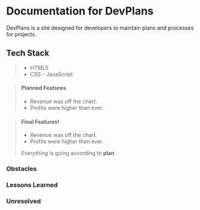 # Documentation for DevPlans

DevPlans is a site designed for developers to maintain plans and processes for projects.

## Tech Stack
   > - HTML5
   > - CSS
    - JavaScript


> #### Planned Features
>
> - Revenue was off the chart.
> - Profits were higher than ever.
>
>  

> #### Final Features!
>
> - Revenue was off the chart.
> - Profits were higher than ever.
>
>  *Everything* is going according to **plan**.


### Obstacles


### Lessons Learned


### Unresolved


